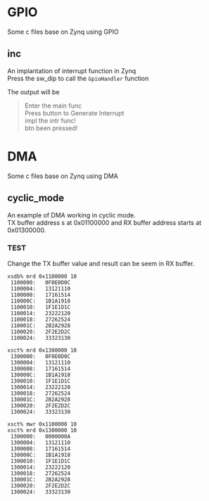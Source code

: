 # GPIO
Some c files base on Zynq using GPIO

## inc
An implantation of interrupt function in Zynq <br/>
Press the sw_dip to call the <code>GpioHandler</code> function<br/>

The output will be

>Enter the main func<br/>
> Press button to Generate Interrupt<br/>
>impl the intr func!<br/>
>btn been pressed!<br/>

# DMA
Some c files base on Zynq using DMA

## cyclic_mode
An example of DMA working in cyclic mode. <br/>
TX buffer address s at 0x01100000 and RX buffer address starts at 0x01300000.

### TEST

Change the TX buffer value and result can be seem in RX buffer.
```
xsdb% mrd 0x1100000 10
 1100000:   0F0E0D0C
 1100004:   13121110
 1100008:   17161514
 110000C:   1B1A1918
 1100010:   1F1E1D1C
 1100014:   23222120
 1100018:   27262524
 110001C:   2B2A2928
 1100020:   2F2E2D2C
 1100024:   33323130

xsct% mrd 0x1300000 10
 1300000:   0F0E0D0C
 1300004:   13121110
 1300008:   17161514
 130000C:   1B1A1918
 1300010:   1F1E1D1C
 1300014:   23222120
 1300018:   27262524
 130001C:   2B2A2928
 1300020:   2F2E2D2C
 1300024:   33323130

xsct% mwr 0x1100000 10
xsct% mrd 0x1300000 10
 1300000:   0000000A
 1300004:   13121110
 1300008:   17161514
 130000C:   1B1A1918
 1300010:   1F1E1D1C
 1300014:   23222120
 1300018:   27262524
 130001C:   2B2A2928
 1300020:   2F2E2D2C
 1300024:   33323130
```
